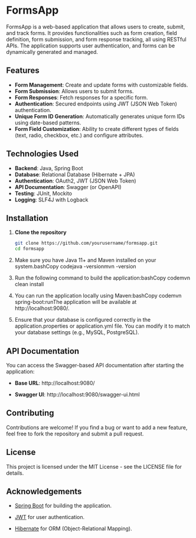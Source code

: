 # FormsApp

FormsApp is a web-based application that allows users to create, submit, and track forms. It provides functionalities such as form creation, field definition, form submission, and form response tracking, all using RESTful APIs. The application supports user authentication, and forms can be dynamically generated and managed.

## Features

- **Form Management**: Create and update forms with customizable fields.
- **Form Submission**: Allows users to submit forms.
- **Form Responses**: Fetch responses for a specific form.
- **Authentication**: Secured endpoints using JWT (JSON Web Token) authentication.
- **Unique Form ID Generation**: Automatically generates unique form IDs using date-based patterns.
- **Form Field Customization**: Ability to create different types of fields (text, radio, checkbox, etc.) and configure attributes.

## Technologies Used

- **Backend**: Java, Spring Boot
- **Database**: Relational Database (Hibernate + JPA)
- **Authentication**: OAuth2, JWT (JSON Web Token)
- **API Documentation**: Swagger (or OpenAPI)
- **Testing**: JUnit, Mockito
- **Logging**: SLF4J with Logback

## Installation

1. **Clone the repository**

   ```bash
   git clone https://github.com/yourusername/formsapp.git
   cd formsapp
   ```

1.  Make sure you have Java 11+ and Maven installed on your system.bashCopy codejava -versionmvn -version
    
2.  Run the following command to build the application:bashCopy codemvn clean install
    
3.  You can run the application locally using Maven:bashCopy codemvn spring-boot:runThe application will be available at http://localhost:9080/.
    
4.  Ensure that your database is configured correctly in the application.properties or application.yml file. You can modify it to match your database settings (e.g., MySQL, PostgreSQL).
    

API Documentation
-----------------

You can access the Swagger-based API documentation after starting the application:

*   **Base URL**: http://localhost:9080/
    
*   **Swagger UI**: http://localhost:9080/swagger-ui.html

Contributing
------------

Contributions are welcome! If you find a bug or want to add a new feature, feel free to fork the repository and submit a pull request.

License
-------

This project is licensed under the MIT License - see the LICENSE file for details.

Acknowledgements
----------------

*   [Spring Boot](https://spring.io/projects/spring-boot) for building the application.
    
*   [JWT](https://jwt.io/) for user authentication.
    
*   [Hibernate](https://hibernate.org/) for ORM (Object-Relational Mapping).
